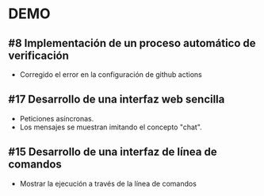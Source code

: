 # DEMO

## #8 Implementación de un proceso automático de verificación

* Corregido el error en la configuración de github actions

## #17 Desarrollo de una interfaz web sencilla

* Peticiones asíncronas.
* Los mensajes se muestran imitando el concepto "chat".

## #15 Desarrollo de una interfaz de línea de comandos

* Mostrar la ejecución a través de la línea de comandos
